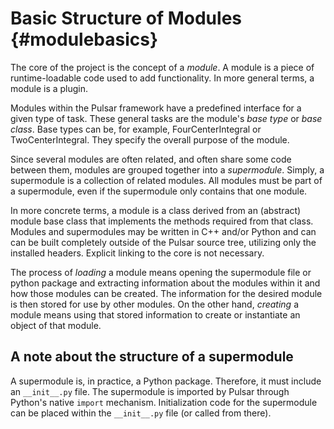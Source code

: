# Basic Structure of Modules          {#modulebasics}

The core of the project is the concept of a *module*. A module is
a piece of runtime-loadable code used to add functionality. In more general
terms, a module is a plugin.

Modules within the Pulsar framework have a predefined interface for a given type of
task. These general tasks are the module's *base type* or *base
class*. Base types can be, for example, FourCenterIntegral or
TwoCenterIntegral. They specify the overall purpose of the module.

Since several modules are often related, and often share some code
between them, modules are grouped together into a *supermodule*.
Simply, a supermodule is a collection of related modules. All modules
must be part of a supermodule, even if the supermodule only contains that
one module. 

In more concrete terms, a module is a class derived from an (abstract)
module base class that implements the methods required from that class.
Modules and supermodules may be written in C++ and/or Python and can
can be built completely outside of the Pulsar source tree,
utilizing only the installed headers. Explicit linking to the core
is not necessary.

The process of *loading* a module means opening the supermodule file
or python package and extracting information about the modules within
it and how those modules can be created. The information for the desired
module is then stored for use by other modules.
On the other hand, *creating* a module means using that stored
information to create or instantiate an object of that module.

## A note about the structure of a supermodule

A supermodule is, in practice, a Python package. Therefore, it must include
an `__init__.py` file. The supermodule is imported by Pulsar through Python's
native `import` mechanism. Initialization code for the supermodule can be
placed within the `__init__.py` file (or called from there).



